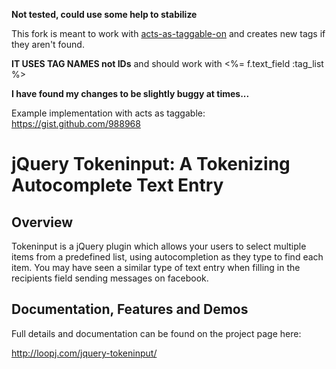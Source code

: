 **Not tested, could use some help to stabilize**

This fork is meant to work with [acts-as-taggable-on](https://github.com/mbleigh/acts-as-taggable-on) and creates new tags if they aren't found.

**IT USES TAG NAMES not IDs** and should work with <%= f.text_field :tag_list %>

**I have found my changes to be slightly buggy at times...**

Example implementation with acts as taggable: https://gist.github.com/988968


jQuery Tokeninput: A Tokenizing Autocomplete Text Entry
=======================================================

Overview
--------
Tokeninput is a jQuery plugin which allows your users to select multiple items from a predefined list, using autocompletion as they type to find each item. You may have seen a similar type of text entry when filling in the recipients field sending messages on facebook.

Documentation, Features and Demos
---------------------------------
Full details and documentation can be found on the project page here:

<http://loopj.com/jquery-tokeninput/>